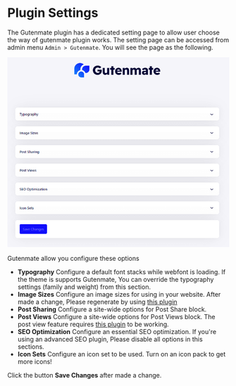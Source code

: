 # Plugin Settings

The Gutenmate plugin has a dedicated setting page to allow user choose the way of gutenmate plugin works. The setting page can be accessed from admin menu `Admin > Gutenmate`. You will see the page as the following.

![](setting-page.png)

Gutenmate allow you configure these options

* **Typography** Configure a default font stacks while webfont is loading. If the theme is supports Gutenmate, You can override the typography settings (family and weight) from this section.
* **Image Sizes** Configure an image sizes for using in your website. After made a change, Please regenerate by using [this plugin](https://wordpress.org/plugins/regenerate-thumbnails/)
* **Post Sharing** Configure a site-wide options for Post Share block.
* **Post Views** Configure a site-wide options for Post Views block. The post view feature requires [this plugin](https://wordpress.org/plugins/wordpress-popular-posts/) to be working.
* **SEO Optimization** Configure an essential SEO optimization. If you're using an advanced SEO plugin, Please disable all options in this sections.
* **Icon Sets** Configure an icon set to be used. Turn on an icon pack to get more icons!

Click the button **Save Changes** after made a change.
